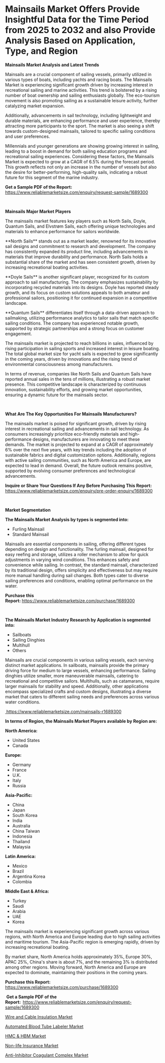 <p><h1>Mainsails Market Offers Provide Insightful Data for the Time Period from 2025 to 2032 and also Provide Analysis Based on Application, Type, and Region</h1></p><p><strong>Mainsails Market Analysis and Latest Trends</strong></p>
<p><p>Mainsails are a crucial component of sailing vessels, primarily utilized in various types of boats, including yachts and racing boats. The Mainsails Market is experiencing significant growth driven by increasing interest in recreational sailing and marine activities. This trend is bolstered by a rising number of boat ownership and sailing enthusiasts globally. The eco-tourism movement is also promoting sailing as a sustainable leisure activity, further catalyzing market expansion.</p><p>Additionally, advancements in sail technology, including lightweight and durable materials, are enhancing performance and user experience, thereby attracting more participants to the sport. The market is also seeing a shift towards custom-designed mainsails, tailored to specific sailing conditions and user preferences.</p><p>Millennials and younger generations are showing growing interest in sailing, leading to a boost in demand for both sailing education programs and recreational sailing experiences. Considering these factors, the Mainsails Market is expected to grow at a CAGR of 6.5% during the forecast period. This growth reflects not only an increase in the number of vessels but also the desire for better-performing, high-quality sails, indicating a robust future for this segment of the marine industry.</p></p>
<p><strong>Get a Sample PDF of the Report:&nbsp;</strong> <a href="https://www.reliablemarketsize.com/enquiry/request-sample/1689300?utm_campaign=1996&utm_medium=2&utm_source=Github&utm_content=ia&utm_term=06012025&utm_id=mainsails">https://www.reliablemarketsize.com/enquiry/request-sample/1689300</a></p>
<p>&nbsp;</p>
<p><strong>Mainsails Major Market Players</strong></p>
<p><p>The mainsails market features key players such as North Sails, Doyle, Quantum Sails, and Elvstrøm Sails, each offering unique technologies and materials to enhance performance for sailors worldwide. </p><p>**North Sails** stands out as a market leader, renowned for its innovative sail designs and commitment to research and development. The company has consistently expanded its product line, including advancements in materials that improve durability and performance. North Sails holds a substantial share of the market and has seen consistent growth, driven by increasing recreational boating activities.</p><p>**Doyle Sails** is another significant player, recognized for its custom approach to sail manufacturing. The company emphasizes sustainability by incorporating recycled materials into its designs. Doyle has reported steady growth, and its focus on custom solutions appeals to both amateur and professional sailors, positioning it for continued expansion in a competitive landscape.</p><p>**Quantum Sails** differentiates itself through a data-driven approach to sailmaking, utilizing performance analytics to tailor sails that match specific sailing conditions. The company has experienced notable growth, supported by strategic partnerships and a strong focus on customer engagement.</p><p>The mainsails market is projected to reach billions in sales, influenced by rising participation in sailing sports and increased interest in leisure boating. The total global market size for yacht sails is expected to grow significantly in the coming years, driven by innovations and the rising trend of environmental consciousness among manufacturers.</p><p>In terms of revenue, companies like North Sails and Quantum Sails have reported annual sales in the tens of millions, illustrating a robust market presence. This competitive landscape is characterized by continuous innovation, sustainability efforts, and growing market opportunities, ensuring a dynamic future for the mainsails sector.</p></p>
<p>&nbsp;</p>
<p><strong>What Are The Key Opportunities For Mainsails Manufacturers?</strong></p>
<p><p>The mainsails market is poised for significant growth, driven by rising interest in recreational sailing and advancements in sail technology. As consumers increasingly prioritize eco-friendly materials and high-performance designs, manufacturers are innovating to meet these demands. The market is projected to expand at a CAGR of approximately 6% over the next five years, with key trends including the adoption of sustainable fabrics and digital customization options. Additionally, regions with active sailing communities, such as North America and Europe, are expected to lead in demand. Overall, the future outlook remains positive, supported by evolving consumer preferences and technological advancements.</p></p>
<p><strong>Inquire or Share Your Questions If Any Before Purchasing This Report:</strong> <a href="https://www.reliablemarketsize.com/enquiry/pre-order-enquiry/1689300?utm_campaign=1996&utm_medium=2&utm_source=Github&utm_content=ia&utm_term=06012025&utm_id=mainsails">https://www.reliablemarketsize.com/enquiry/pre-order-enquiry/1689300</a></p>
<p>&nbsp;</p>
<p><strong>Market Segmentation</strong></p>
<p><strong>The Mainsails Market Analysis by types is segmented into:</strong></p>
<p><ul><li>Furling Mainsail</li><li>Standard Mainsail</li></ul></p>
<p><p>Mainsails are essential components in sailing, offering different types depending on design and functionality. The furling mainsail, designed for easy reefing and storage, utilizes a roller mechanism to allow for quick adjustments in varying wind conditions. This enhances safety and convenience while sailing. In contrast, the standard mainsail, characterized by its traditional design, offers simplicity and effectiveness but may require more manual handling during sail changes. Both types cater to diverse sailing preferences and conditions, enabling optimal performance on the water.</p></p>
<p><strong>Purchase this Report:&nbsp;</strong><a href="https://www.reliablemarketsize.com/purchase/1689300?utm_campaign=1996&utm_medium=2&utm_source=Github&utm_content=ia&utm_term=06012025&utm_id=mainsails">https://www.reliablemarketsize.com/purchase/1689300</a></p>
<p>&nbsp;</p>
<p><strong>The Mainsails Market Industry Research by Application is segmented into:</strong></p>
<p><ul><li>Sailboats</li><li>Sailing Dinghies</li><li>Multihull</li><li>Others</li></ul></p>
<p><p>Mainsails are crucial components in various sailing vessels, each serving distinct market applications. In sailboats, mainsails provide the primary driving force for medium to large vessels, enhancing performance. Sailing dinghies utilize smaller, more maneuverable mainsails, catering to recreational and competitive sailors. Multihulls, such as catamarans, require larger mainsails for stability and speed. Additionally, other applications encompass specialized crafts and custom designs, illustrating a diverse market that caters to different sailing needs and preferences across various water conditions.</p></p>
<p><a href="https://www.reliablemarketsize.com/mainsails-r1689300?utm_campaign=1996&utm_medium=2&utm_source=Github&utm_content=ia&utm_term=06012025&utm_id=mainsails">&nbsp;https://www.reliablemarketsize.com/mainsails-r1689300</a></p>
<p><strong>In terms of Region, the Mainsails Market Players available by Region are:</strong></p>
<p>
    <p> <strong> North America: </strong>
        <ul>
            <li>United States</li>
            <li>Canada</li>
        </ul>
        </p> 
    <p> <strong> Europe: </strong>
        <ul>
            <li>Germany</li>
            <li>France</li>
            <li>U.K.</li>
            <li>Italy</li>
            <li>Russia</li>
        </ul>
        </p> 
    <p> <strong> Asia-Pacific: </strong>
        <ul>
            <li>China</li>
            <li>Japan</li>
            <li>South Korea</li>
            <li>India</li>
            <li>Australia</li>
            <li>China Taiwan</li>
            <li>Indonesia</li>
            <li>Thailand</li>
            <li>Malaysia</li>
        </ul>
        </p> 
    <p> <strong> Latin America: </strong>
        <ul>
            <li>Mexico</li>
            <li>Brazil</li>
            <li>Argentina Korea</li>
            <li>Colombia</li>
        </ul>
        </p> 
    <p> <strong> Middle East & Africa: </strong>
        <ul>
            <li>Turkey</li>
            <li>Saudi</li>
            <li>Arabia</li>
            <li>UAE</li>
            <li>Korea</li>
        </ul>
    </p>
    </p>
<p><p>The mainsails market is experiencing significant growth across various regions, with North America and Europe leading due to high sailing activities and maritime tourism. The Asia-Pacific region is emerging rapidly, driven by increasing recreational boating. </p><p>By market share, North America holds approximately 35%, Europe 30%, APAC 25%, China's share is about 7%, and the remaining 3% is distributed among other regions. Moving forward, North America and Europe are expected to dominate, maintaining their positions in the coming years.</p></p>
<p><strong>Purchase this Report: </strong><a href="https://www.reliablemarketsize.com/purchase/1689300?utm_campaign=1996&utm_medium=2&utm_source=Github&utm_content=ia&utm_term=06012025&utm_id=mainsails">https://www.reliablemarketsize.com/purchase/1689300</a></p>
<p>&nbsp;<strong>Get a Sample PDF of the Report:&nbsp;&nbsp;</strong><a href="https://www.reliablemarketsize.com/enquiry/request-sample/1689300?utm_campaign=1996&utm_medium=2&utm_source=Github&utm_content=ia&utm_term=06012025&utm_id=mainsails">https://www.reliablemarketsize.com/enquiry/request-sample/1689300</a></p>
<p><strong></strong></p>
<p><p><a href="https://github.com/XavierTyler76/Market-Research-Report-List-1/blob/main/wire-and-cable-insulation-market.md?utm_campaign=1996&utm_medium=2&utm_source=Github&utm_content=ia&utm_term=06012025&utm_id=mainsails">Wire and Cable Insulation Market</a></p><p><a href="https://www.linkedin.com/pulse/complete-analysis-automated-blood-tube-labeler-market-size-dc88c?utm_campaign=1996&utm_medium=2&utm_source=Github&utm_content=ia&utm_term=06012025&utm_id=mainsails">Automated Blood Tube Labeler Market</a></p><p><a href="https://www.linkedin.com/pulse/navigating-hmc-hbm-market-size-trends-revenue-growth-127-xilmc?utm_campaign=1996&utm_medium=2&utm_source=Github&utm_content=ia&utm_term=06012025&utm_id=mainsails">HMC & HBM Market</a></p><p><a href="https://www.linkedin.com/pulse/non-life-insurance-market-analysis-striking-cagr-5-from-2025-7qo4c?utm_campaign=1996&utm_medium=2&utm_source=Github&utm_content=ia&utm_term=06012025&utm_id=mainsails">Non-life Insurance Market</a></p><p><a href="https://www.linkedin.com/pulse/anti-inhibitor-coagulant-complex-market-study-strategies-xsapc?utm_campaign=1996&utm_medium=2&utm_source=Github&utm_content=ia&utm_term=06012025&utm_id=mainsails">Anti-Inhibitor Coagulant Complex Market</a></p></p>